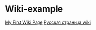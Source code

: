 # Wiki-example

[My First Wiki Page](https://github.com/bertRC/wiki-example/wiki/My-First-Page)
[Русская страница wiki](https://github.com/bertRC/wiki-example/wiki/%D0%A0%D1%83%D1%81%D1%81%D0%BA%D0%B0%D1%8F-%D1%81%D1%82%D1%80%D0%B0%D0%BD%D0%B8%D1%86%D0%B0)
